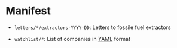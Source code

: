 # Manifest

* `letters/*/extractors-YYYY-DD`: Letters to fossile fuel extractors

* `watchlist/*`: List of companies in [YAML](https://en.wikipedia.org/wiki/YAML) format
